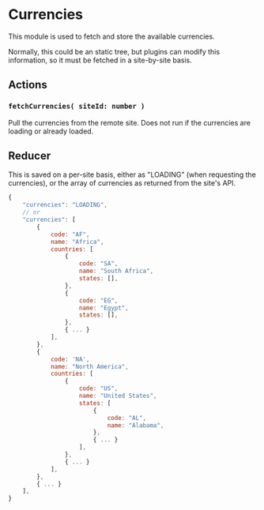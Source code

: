 Currencies
==============

This module is used to fetch and store the available currencies.

Normally, this could be an static tree, but plugins can modify this information, so it must be fetched in a site-by-site basis.

## Actions

### `fetchCurrencies( siteId: number )`

Pull the currencies from the remote site. Does not run if the currencies are loading or already loaded.

## Reducer

This is saved on a per-site basis, either as "LOADING" (when requesting the currencies), or the array of currencies as returned from the site's API.

```js
{
	"currencies": "LOADING",
	// or
	"currencies": [
		{
			code: "AF",
			name: "Africa",
			countries: [
				{
					code: "SA",
					name: "South Africa",
					states: [],
				},
				{
					code: "EG",
					name: "Egypt",
					states: [],
				},
				{ ... }
			],
		},
		{
			code: 'NA',
			name: "North America",
			countries: [
				{
					code: "US",
					name: "United States",
					states: [
						{
							code: "AL",
							name: "Alabama",
						},
						{ ... }
					],
				},
				{ ... }
			],
		},
		{ ... }
	],
}
```
